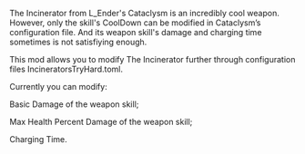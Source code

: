 The Incinerator from L_Ender's Cataclysm is an incredibly cool weapon. However, only the skill's CoolDown can be modified in Cataclysm’s configuration file. And its weapon skill's damage and charging time sometimes is not satisfiying enough. 

This mod allows you to modify The Incinerator further through configuration files IncineratorsTryHard.toml.

Currently you can modify:

Basic Damage of the weapon skill;

Max Health Percent Damage of the weapon skill;

Charging Time.
